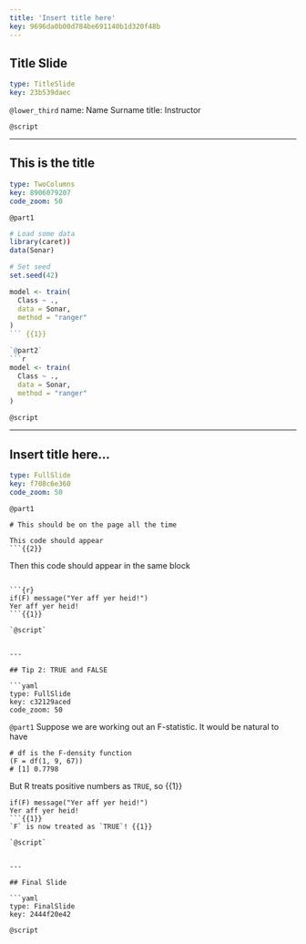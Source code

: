 ```yaml
---
title: 'Insert title here'
key: 9696da0b00d784be691140b1d320f48b
---
```


## Title Slide

```yaml
type: TitleSlide
key: 23b539daec
```

`@lower_third`
name: Name Surname
title: Instructor

`@script`


---

## This is the title

```yaml
type: TwoColumns
key: 8906079207
code_zoom: 50
```

`@part1`
```r
# Load some data 
library(caret))
data(Sonar)

# Set seed
set.seed(42)
```

```r
model <- train(
  Class ~ ., 
  data = Sonar, 
  method = "ranger"
)
``` {{1}}

`@part2`
```r
model <- train(
  Class ~ ., 
  data = Sonar, 
  method = "ranger"
)
```

`@script`


---

## Insert title here...

```yaml
type: FullSlide
key: f708c6e360
code_zoom: 50
```

`@part1`
```
# This should be on the page all the time
```

```
This code should appear
```{{2}}
```
Then this code should appear in the same block
```{{3}}

```{r}
if(F) message("Yer aff yer heid!")
Yer aff yer heid!
```{{1}}

`@script`


---

## Tip 2: TRUE and FALSE

```yaml
type: FullSlide
key: c32129aced
code_zoom: 50
```

`@part1`
Suppose we are working out an F-statistic. It would be natural to have
```{r}
# df is the F-density function
(F = df(1, 9, 67))
# [1] 0.7798
```
But R treats positive numbers as `TRUE`, so {{1}}
```{r}
if(F) message("Yer aff yer heid!")
Yer aff yer heid!
```{{1}}
`F` is now treated as `TRUE`! {{1}}

`@script`


---

## Final Slide

```yaml
type: FinalSlide
key: 2444f20e42
```

`@script`
